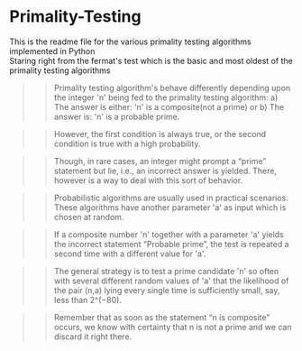 # Primality-Testing
This is the readme file for the various primality testing algorithms implemented in Python  
Staring right from the fermat's test which is the basic and most oldest of the primality testing algorithms

>> Primality testing algorithm's behave differently depending upon the integer 'n' being fed to the primality testing algorithm:
      a) The answer is either: 'n' is a composite(not a prime) or
      b) The answer is: 'n' is a probable prime.

>> However, the first condition is always true, or the second condition is true with a high probability.

>> Though, in rare cases, an integer might prompt a “prime” statement but lie, i.e., an incorrect answer is yielded. There, however is a way to deal with this sort of behavior.

>> Probabilistic algorithms are usually used in practical scenarios. These algorithms have another parameter 'a' as input which is chosen at random. 

>> If a composite number 'n' together with a parameter 'a' yields the incorrect statement “Probable prime”, the test is repeated a second time with a different value for 'a'. 

>> The general strategy is to test a prime candidate 'n' so often with several different random values of 'a' that the likelihood of the pair (n,a) lying every single time is sufficiently small, say, less than 2^(−80).

>> Remember that as soon as the statement “n is composite” occurs, we know with certainty that n is not a prime and we can discard it right there.
